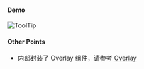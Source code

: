 #### Demo

![ToolTip](http://wx2.sinaimg.cn/mw690/4c8b519dly1fdlfmi544kg20hs0wswjd.gif)

#### Other Points

- 内部封装了 Overlay 组件，请参考 [Overlay](https://github.com/dragonwong/rnx-ui/tree/master/Overlay)
